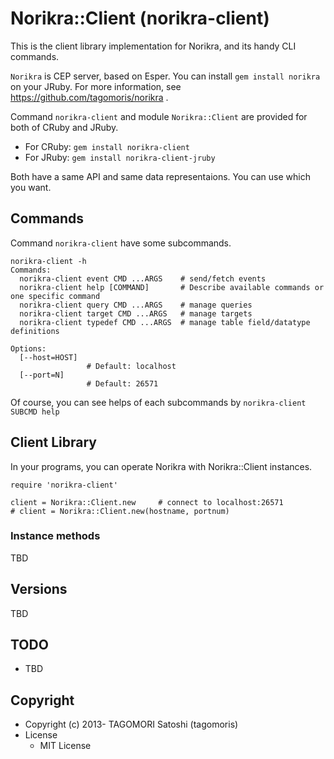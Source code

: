 # Norikra::Client (norikra-client)

This is the client library implementation for Norikra, and its handy CLI commands.

`Norikra` is CEP server, based on Esper. You can install `gem install norikra` on your JRuby.
For more information, see https://github.com/tagomoris/norikra .

Command `norikra-client` and module `Norikra::Client` are provided for both of CRuby and JRuby.

 * For CRuby: `gem install norikra-client`
 * For JRuby: `gem install norikra-client-jruby`

Both have a same API and same data representaions. You can use which you want.

## Commands

Command `norikra-client` have some subcommands.

    norikra-client -h
    Commands:
      norikra-client event CMD ...ARGS    # send/fetch events
      norikra-client help [COMMAND]       # Describe available commands or one specific command
      norikra-client query CMD ...ARGS    # manage queries
      norikra-client target CMD ...ARGS   # manage targets
      norikra-client typedef CMD ...ARGS  # manage table field/datatype definitions
    
    Options:
      [--host=HOST]
                     # Default: localhost
      [--port=N]
                     # Default: 26571

Of course, you can see helps of each subcommands by `norikra-client SUBCMD help`

## Client Library

In your programs, you can operate Norikra with Norikra::Client instances.

    require 'norikra-client'
    
    client = Norikra::Client.new     # connect to localhost:26571
    # client = Norikra::Client.new(hostname, portnum)

### Instance methods

TBD

## Versions

TBD

## TODO

* TBD

## Copyright

* Copyright (c) 2013- TAGOMORI Satoshi (tagomoris)
* License
  * MIT License
